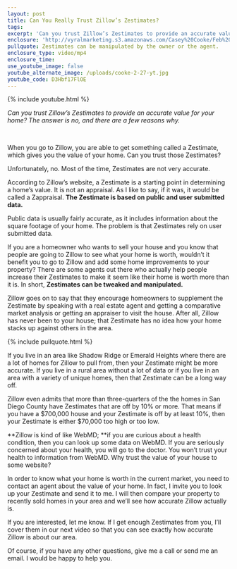 ```yaml
---
layout: post
title: Can You Really Trust Zillow’s Zestimates?
tags:
excerpt: 'Can you trust Zillow’s Zestimates to provide an accurate value for your home? The answer is no, and there are a few reasons why.'
enclosure: 'http://vyralmarketing.s3.amazonaws.com/Casey%20Cooke/Feb%202.mp4'
pullquote: Zestimates can be manipulated by the owner or the agent.
enclosure_type: video/mp4
enclosure_time:
use_youtube_image: false
youtube_alternate_image: /uploads/cooke-2-27-yt.jpg
youtube_code: D3Hbf17FlOE
---
```



{% include youtube.html %}

*Can you trust Zillow’s Zestimates to provide an accurate value for your home? The answer is no, and there are a few reasons why.*

*&nbsp;*

When you go to Zillow, you are able to get something called a Zestimate, which gives you the value of your home. Can you trust those Zestimates?&nbsp;

Unfortunately, no. Most of the time, Zestimates are not very accurate.&nbsp;

According to Zillow’s website, a Zestimate is a starting point in determining a home’s value. It is not an appraisal. As I like to say, if it was, it would be called a Zappraisal. **The Zestimate is based on public and user submitted data.&nbsp;**

Public data is usually fairly accurate, as it includes information about the square footage of your home. The problem is that Zestimates rely on user submitted data.&nbsp;

If you are a homeowner who wants to sell your house and you know that people are going to Zillow to see what your home is worth, wouldn’t it benefit you to go to Zillow and add some home improvements to your property? There are some agents out there who actually help people increase their Zestimates to make it seem like their home is worth more than it is. In short, **Zestimates can be tweaked and manipulated.**&nbsp;

Zillow goes on to say that they encourage homeowners to supplement the Zestimate by speaking with a real estate agent and getting a comparative market analysis or getting an appraiser to visit the house. After all, Zillow has never been to your house; that Zestimate has no idea how your home stacks up against others in the area.&nbsp;

{% include pullquote.html %}

If you live in an area like Shadow Ridge or Emerald Heights where there are a lot of homes for Zillow to pull from, then your Zestimate might be more accurate. If you live in a rural area without a lot of data or if you live in an area with a variety of unique homes, then that Zestimate can be a long way off.&nbsp;

Zillow even admits that more than three-quarters of the the homes in San Diego County have Zestimates that are off by 10% or more. That means if you have a $700,000 house and your Zestimate is off by at least 10%, then your Zestimate is either $70,000 too high or too low.&nbsp;

**Zillow is kind of like WebMD;&nbsp;**if you are curious about a health condition, then you can look up some data on WebMD. If you are seriously concerned about your health, you will go to the doctor. You won’t trust your health to information from WebMD. Why trust the value of your house to some website?&nbsp;

In order to know what your home is worth in the current market, you need to contact an agent about the value of your home. In fact, I invite you to look up your Zestimate and send it to me. I will then compare your property to recently sold homes in your area and we’ll see how accurate Zillow actually is.&nbsp;

If you are interested, let me know. If I get enough Zestimates from you, I’ll cover them in our next video so that you can see exactly how accurate Zillow is about our area.&nbsp;

Of course, if you have any other questions, give me a call or send me an email. I would be happy to help you.